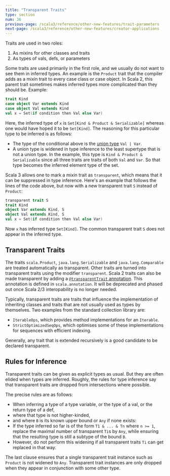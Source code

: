 ```yaml
---
title: "Transparent Traits"
type: section
num: 36
previous-page: /scala3/reference/other-new-features/trait-parameters
next-page: /scala3/reference/other-new-features/creator-applications
---
```


Traits are used in two roles:

 1. As mixins for other classes and traits
 2. As types of vals, defs, or parameters

Some traits are used primarily in the first role, and we usually do not want to see them in inferred types. An example is the `Product` trait that the compiler adds as a mixin trait to every case class or case object. In Scala 2, this parent trait sometimes makes inferred types more complicated than they should be. Example:

```scala
trait Kind
case object Var extends Kind
case object Val extends Kind
val x = Set(if condition then Val else Var)
```

Here, the inferred type of `x` is `Set[Kind & Product & Serializable]` whereas one would have hoped it to be `Set[Kind]`. The reasoning for this particular type to be inferred is as follows:

- The type of the conditional above is the [union type](../new-types/union-types.html) `Val | Var`.
- A union type is widened in type inference to the least supertype that is not a union type.
  In the example, this type is `Kind & Product & Serializable` since all three traits are traits of both `Val` and `Var`.
  So that type becomes the inferred element type of the set.

Scala 3 allows one to mark a mixin trait as `transparent`, which means that it can be suppressed in type inference. Here's an example that follows the lines of the code above, but now with a new transparent trait `S` instead of `Product`:

```scala
transparent trait S
trait Kind
object Var extends Kind, S
object Val extends Kind, S
val x = Set(if condition then Val else Var)
```

Now `x` has inferred type `Set[Kind]`. The common transparent trait `S` does not
appear in the inferred type.

## Transparent Traits

The traits `scala.Product`, `java.lang.Serializable` and `java.lang.Comparable`
are treated automatically as transparent. Other traits are turned into transparent traits using the modifier `transparent`. Scala 2 traits can also be made transparent
by adding a [`@transparentTrait` annotation](https://dotty.epfl.ch/api/scala/annotation/transparentTrait.html). This annotation is defined in `scala.annotation`. It will be deprecated and phased out once Scala 2/3 interopability is no longer needed.

Typically, transparent traits are traits
that influence the implementation of inheriting classes and traits that are not usually used as types by themselves. Two examples from the standard collection library are:

- `IterableOps`, which provides method implementations for an `Iterable`.
- `StrictOptimizedSeqOps`, which optimises some of these implementations for sequences with efficient indexing.

Generally, any trait that is extended recursively is a good candidate to be
declared transparent.

## Rules for Inference

Transparent traits can be given as explicit types as usual. But they are often elided when types are inferred. Roughly, the rules for type inference say that transparent traits are dropped from intersections where possible.

The precise rules are as follows:

- When inferring a type of a type variable, or the type of a val, or the return type of a def,
- where that type is not higher-kinded,
- and where `B` is its known upper bound or `Any` if none exists:
- If the type inferred so far is of the form `T1 & ... & Tn` where
  `n >= 1`, replace the maximal number of transparent `Ti`s  by `Any`, while ensuring that
  the resulting type is still a subtype of the bound `B`.
- However, do not perform this widening if all transparent traits `Ti` can get replaced in that way.

The last clause ensures that a single transparent trait instance such as `Product` is not widened to `Any`. Transparent trait instances are only dropped when they appear in conjunction with some other type.
